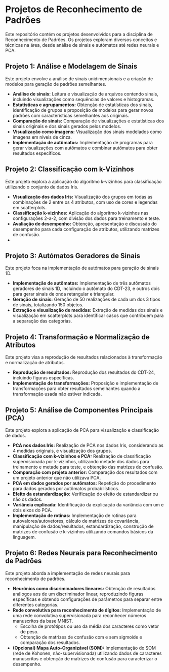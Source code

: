 # Projetos de Reconhecimento de Padrões

Este repositório contém os projetos desenvolvidos para a disciplina de Reconhecimento de Padrões. Os projetos exploram diversos conceitos e técnicas na área, desde análise de sinais e autómatos até redes neurais e PCA.

## Projeto 1: Análise e Modelagem de Sinais

Este projeto envolve a análise de sinais unidimensionais e a criação de modelos para geração de padrões semelhantes.

* **Análise de sinais:** Leitura e visualização de arquivos contendo sinais, incluindo visualizações como sequências de valores e histogramas.
* **Estatísticas e agrupamentos:** Obtenção de estatísticas dos sinais, identificação de grupos e proposição de modelos para gerar novos padrões com características semelhantes aos originais.
* **Comparação de sinais:** Comparação de visualizações e estatísticas dos sinais originais e dos sinais gerados pelos modelos.
* **Visualização como imagens:** Visualização dos sinais modelados como imagens em níveis de cinza.
* **Implementação de autômatos:** Implementação de programas para gerar visualizações com autômatos e combinar autômatos para obter resultados específicos. 

## Projeto 2: Classificação com k-Vizinhos

Este projeto explora a aplicação do algoritmo k-vizinhos para classificação utilizando o conjunto de dados Iris.

* **Visualização dos dados Iris:** Visualização dos grupos em todas as combinações de 2 entre os 4 atributos, com uso de cores e legendas em scatterplots.
* **Classificação k-vizinhos:** Aplicação do algoritmo k-vizinhos nas configurações 2-a-2, com divisão dos dados para treinamento e teste.
* **Avaliação de desempenho:** Obtenção, apresentação e discussão do desempenho para cada configuração de atributos, utilizando matrizes de confusão.
* 
## Projeto 3: Autómatos Geradores de Sinais

Este projeto foca na implementação de autómatos para geração de sinais 1D.

* **Implementação de autômatos:** Implementação de três autômatos geradores de sinais 1D, incluindo o autômato do CDT-23, e outros dois para gerar sinais de onda retangular e triangular.
* **Geração de sinais:** Geração de 50 realizações de cada um dos 3 tipos de sinais, totalizando 150 objetos.
* **Extração e visualização de medidas:** Extração de medidas dos sinais e visualização em scatterplots para identificar casos que contribuem para a separação das categorias.

## Projeto 4: Transformação e Normalização de Atributos

Este projeto visa a reprodução de resultados relacionados à transformação e normalização de atributos.

* **Reprodução de resultados:** Reprodução dos resultados do CDT-24, incluindo figuras específicas.
* **Implementação de transformações:** Proposição e implementação de transformações para obter resultados semelhantes quando a transformação usada não estiver indicada. 

## Projeto 5: Análise de Componentes Principais (PCA)

Este projeto explora a aplicação de PCA para visualização e classificação de dados.

* **PCA nos dados Iris:** Realização de PCA nos dados Iris, considerando as 4 medidas originais, e visualização dos grupos.
* **Classificação com k-vizinhos e PCA:** Realização de classificação supervisionada por k-vizinhos, utilizando metade dos dados para treinamento e metade para teste, e obtenção das matrizes de confusão.
* **Comparação com projeto anterior:** Comparação dos resultados com um projeto anterior que não utilizava PCA.
* **PCA em dados gerados por autômatos:** Repetição do procedimento para dados gerados por autômatos probabilísticos.
* **Efeito da estandardização:** Verificação do efeito de estandardizar ou não os dados.
* **Variância explicada:** Identificação da explicação da variância com um e dois eixos do PCA.
* **Implementação de rotinas:** Implementação de rotinas para autovalores/autovetores, cálculo de matrizes de covariância, manipulação de dados/resultados, estandardização, construção de matrizes de confusão e k-vizinhos utilizando comandos básicos da linguagem. 

## Projeto 6: Redes Neurais para Reconhecimento de Padrões

Este projeto aborda a implementação de redes neurais para reconhecimento de padrões.

* **Neurônios como discriminadores lineares:** Obtenção de resultados análogos aos de um discriminador linear, reproduzindo figuras específicas e obtendo configurações de parâmetros para separar entre diferentes categorias.
* **Rede convolutiva para reconhecimento de dígitos:** Implementação de uma rede convolutiva supervisionada para reconhecer números manuscritos da base MNIST.
    * Escolha de protótipos ou uso da média dos caracteres como vetor de peso.
    * Obtenção de matrizes de confusão com e sem sigmoide e comparação dos resultados.
* **(Opcional) Mapa Auto-Organizável (SOM):** Implementação do SOM (rede de Kohonen, não-supervisionada) utilizando dados de caracteres manuscritos e obtenção de matrizes de confusão para caracterizar o desempenho. 

